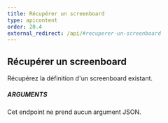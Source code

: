 ```yaml
---
title: Récupérer un screenboard
type: apicontent
order: 20.4
external_redirect: /api/#recuperer-un-screenboard
---
```


## Récupérer un screenboard
Récupérez la définition d'un screenboard existant.

##### ARGUMENTS

Cet endpoint ne prend aucun argument JSON.

